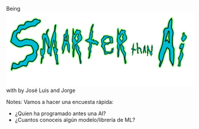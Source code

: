 <spam class="RandM">Being</spam>
<spam class="clear-image">![](2018/images/ucode-being-smarter-than-AI/title.png)</spam>
<spam class="RandM">with <i class="fa fa-heart red" aria-hidden="true"></i> by José Luis and Jorge </spam>

Notes:
Vamos a hacer una encuesta rápida:

- ¿Quien ha programado antes una AI?
- ¿Cuantos conoceis algún modelo/librería de ML?